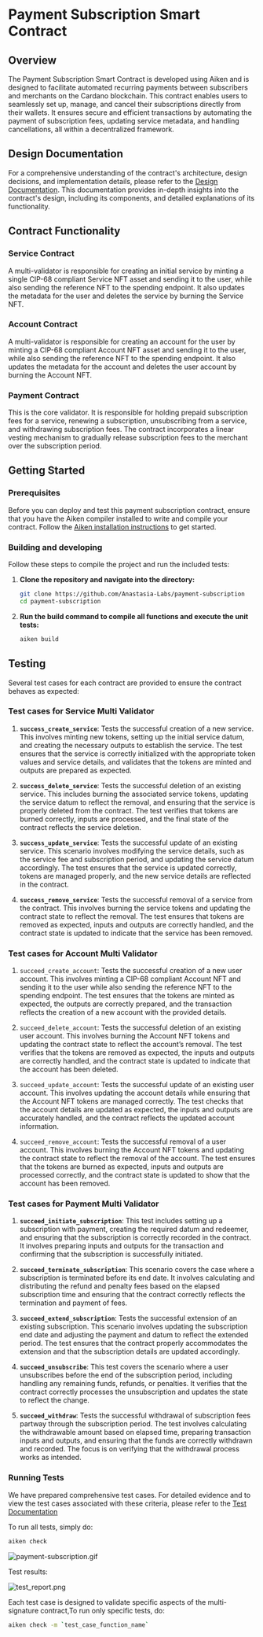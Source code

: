 # Payment Subscription Smart Contract

## Overview

The Payment Subscription Smart Contract is developed using Aiken and is designed
to facilitate automated recurring payments between subscribers and merchants on
the Cardano blockchain. This contract enables users to seamlessly set up,
manage, and cancel their subscriptions directly from their wallets. It ensures
secure and efficient transactions by automating the payment of subscription
fees, updating service metadata, and handling cancellations, all within a
decentralized framework.

## Design Documentation

For a comprehensive understanding of the contract's architecture, design
decisions, and implementation details, please refer to the
[Design Documentation](https://github.com/Anastasia-Labs/payment-subscription/blob/service-multi-validator/docs/payment-subscription-design-specs/subscription-smart-contract.pdf).
This documentation provides in-depth insights into the contract's design,
including its components, and detailed explanations of its functionality.

## Contract Functionality

### Service Contract

A multi-validator is responsible for creating an initial service by minting a
single CIP-68 compliant Service NFT asset and sending it to the user, while also
sending the reference NFT to the spending endpoint. It also updates the metadata
for the user and deletes the service by burning the Service NFT.

### Account Contract

A multi-validator is responsible for creating an account for the user by minting
a CIP-68 compliant Account NFT asset and sending it to the user, while also
sending the reference NFT to the spending endpoint. It also updates the metadata
for the account and deletes the user account by burning the Account NFT.

### Payment Contract

This is the core validator. It is responsible for holding prepaid subscription
fees for a service, renewing a subscription, unsubscribing from a service, and
withdrawing subscription fees. The contract incorporates a linear vesting
mechanism to gradually release subscription fees to the merchant over the
subscription period.

## Getting Started

### Prerequisites

Before you can deploy and test this payment subscription contract, ensure that
you have the Aiken compiler installed to write and compile your contract. Follow
the
[Aiken installation instructions](https://aiken-lang.org/installation-instructions)
to get started.

### Building and developing

Follow these steps to compile the project and run the included tests:

1. **Clone the repository and navigate into the directory:**

   ```bash
   git clone https://github.com/Anastasia-Labs/payment-subscription
   cd payment-subscription
   ```

2. **Run the build command to compile all functions and execute the unit
   tests:**

   ```bash
   aiken build
   ```

## Testing

Several test cases for each contract are provided to ensure the contract behaves
as expected:

### Test cases for Service Multi Validator

1. **`success_create_service`**: Tests the successful creation of a new service.
   This involves minting new tokens, setting up the initial service datum, and
   creating the necessary outputs to establish the service. The test ensures
   that the service is correctly initialized with the appropriate token values
   and service details, and validates that the tokens are minted and outputs are
   prepared as expected.

2. **`success_delete_service`**: Tests the successful deletion of an existing
   service. This includes burning the associated service tokens, updating the
   service datum to reflect the removal, and ensuring that the service is
   properly deleted from the contract. The test verifies that tokens are burned
   correctly, inputs are processed, and the final state of the contract reflects
   the service deletion.

3. **`success_update_service`**: Tests the successful update of an existing
   service. This scenario involves modifying the service details, such as the
   service fee and subscription period, and updating the service datum
   accordingly. The test ensures that the service is updated correctly, tokens
   are managed properly, and the new service details are reflected in the
   contract.

4. **`success_remove_service`**: Tests the successful removal of a service from
   the contract. This involves burning the service tokens and updating the
   contract state to reflect the removal. The test ensures that tokens are
   removed as expected, inputs and outputs are correctly handled, and the
   contract state is updated to indicate that the service has been removed.

### Test cases for Account Multi Validator

1. `succeed_create_account`: Tests the successful creation of a new user
   account. This involves minting a CIP-68 compliant Account NFT and sending it
   to the user while also sending the reference NFT to the spending endpoint.
   The test ensures that the tokens are minted as expected, the outputs are
   correctly prepared, and the transaction reflects the creation of a new
   account with the provided details.

2. `succeed_delete_account`: Tests the successful deletion of an existing user
   account. This involves burning the Account NFT tokens and updating the
   contract state to reflect the account’s removal. The test verifies that the
   tokens are removed as expected, the inputs and outputs are correctly handled,
   and the contract state is updated to indicate that the account has been
   deleted.

3. `succeed_update_account`: Tests the successful update of an existing user
   account. This involves updating the account details while ensuring that the
   Account NFT tokens are managed correctly. The test checks that the account
   details are updated as expected, the inputs and outputs are accurately
   handled, and the contract reflects the updated account information.

4. `succeed_remove_account`: Tests the successful removal of a user account.
   This involves burning the Account NFT tokens and updating the contract state
   to reflect the removal of the account. The test ensures that the tokens are
   burned as expected, inputs and outputs are processed correctly, and the
   contract state is updated to show that the account has been removed.

### Test cases for Payment Multi Validator

<!-- //TODO - update after review -->

1. **`succeed_initiate_subscription`**: This test includes setting up a
   subscription with payment, creating the required datum and redeemer, and
   ensuring that the subscription is correctly recorded in the contract. It
   involves preparing inputs and outputs for the transaction and confirming that
   the subscription is successfully initiated.

2. **`succeed_terminate_subscription`**: This scenario covers the case where a
   subscription is terminated before its end date. It involves calculating and
   distributing the refund and penalty fees based on the elapsed subscription
   time and ensuring that the contract correctly reflects the termination and
   payment of fees.

3. **`succeed_extend_subscription`**: Tests the successful extension of an
   existing subscription. This scenario involves updating the subscription end
   date and adjusting the payment and datum to reflect the extended period. The
   test ensures that the contract properly accommodates the extension and that
   the subscription details are updated accordingly.

4. **`succeed_unsubscribe`**: This test covers the scenario where a user
   unsubscribes before the end of the subscription period, including handling
   any remaining funds, refunds, or penalties. It verifies that the contract
   correctly processes the unsubscription and updates the state to reflect the
   change.

5. **`succeed_withdraw`**: Tests the successful withdrawal of subscription fees
   partway through the subscription period. The test involves calculating the
   withdrawable amount based on elapsed time, preparing transaction inputs and
   outputs, and ensuring that the funds are correctly withdrawn and recorded.
   The focus is on verifying that the withdrawal process works as intended.

### Running Tests

We have prepared comprehensive test cases. For detailed evidence and to view the
test cases associated with these criteria, please refer to the
[Test Documentation](https://github.com/Anastasia-Labs/payment-subscription/blob/service-multi-validator/lib/payment-subscription/tests/README.md)

To run all tests, simply do:

```sh
aiken check
```
![payment-subscription.gif](/docs/images/payment_test.gif)

Test results:

![test_report.png](/docs/images/test_report.png)

Each test case is designed to validate specific aspects of the multi-signature
contract,To run only specific tests, do:

```sh
aiken check -m `test_case_function_name`
```
